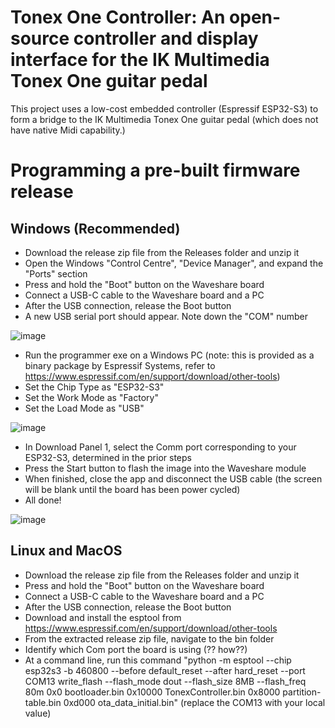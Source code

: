 # Tonex One Controller: An open-source controller and display interface for the IK Multimedia Tonex One guitar pedal
This project uses a low-cost embedded controller (Espressif ESP32-S3) to form a bridge to the IK Multimedia Tonex One guitar pedal (which does not have native Midi capability.)

# Programming a pre-built firmware release
## Windows (Recommended)
- Download the release zip file from the Releases folder and unzip it
- Open the Windows "Control Centre", "Device Manager", and expand the "Ports" section
- Press and hold the "Boot" button on the Waveshare board
- Connect a USB-C cable to the Waveshare board and a PC
- After the USB connection, release the Boot button
- A new USB serial port should appear. Note down the "COM" number
 
![image](https://github.com/user-attachments/assets/9e7511eb-041e-4aaa-8d95-a3f4d841d678)

- Run the programmer exe on a Windows PC (note: this is provided as a binary package by Espressif Systems, refer to https://www.espressif.com/en/support/download/other-tools)
- Set the Chip Type as "ESP32-S3"
- Set the Work Mode as "Factory"
- Set the Load Mode as "USB"

![image](https://github.com/user-attachments/assets/0c16f2bd-18be-4011-906d-448e4f1dd384)

- In Download Panel 1, select the Comm port corresponding to your ESP32-S3, determined in the prior steps
- Press the Start button to flash the image into the Waveshare module
- When finished, close the app and disconnect the USB cable (the screen will be blank until the board has been power cycled)
- All done!

![image](https://github.com/user-attachments/assets/e2e21f46-1d3a-4eec-aee9-25de87c072c7)

## Linux and MacOS
- Download the release zip file from the Releases folder and unzip it
- Press and hold the "Boot" button on the Waveshare board
- Connect a USB-C cable to the Waveshare board and a PC
- After the USB connection, release the Boot button
- Download and install the esptool from https://www.espressif.com/en/support/download/other-tools
- From the extracted release zip file, navigate to the bin folder
- Identify which Com port the board is using (?? how??)
- At a command line, run this command "python -m esptool --chip esp32s3 -b 460800 --before default_reset --after hard_reset --port COM13 write_flash --flash_mode dout --flash_size 8MB --flash_freq 80m 0x0 bootloader.bin 0x10000 TonexController.bin 0x8000 partition-table.bin 0xd000 ota_data_initial.bin" (replace the COM13 with your local value)
